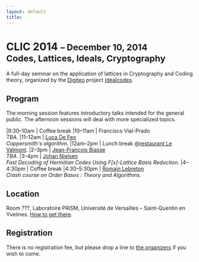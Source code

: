 ```yaml
---
layout: default
title: 
---
```


<h1>CLIC 2014 <small>– December 10, 2014</small><br/>
<small>Codes, Lattices, Ideals, Cryptography</small></h1>

A full-day seminar on the application of lattices in Cryptography and
Coding theory, organized by the [Digiteo](http://www.digiteo.fr/)
project [Idealcodes](https://idealcodes.github.io/).

## Program

The morning session features introductory talks intended for the
general public. The afternoon sessions will deal with more specialized
topics.

|9:30–10am   | Coffee break
|10–11am     | Francisco Vial-Prado<br/> *TBA*.
|11–12am     | [Luca De Feo](http://defeo.lu)<br/> *Coppersmith's algorithm*.
|12am–2pm    | Lunch break @[restaurant Le Valmont](http://levalmont.com/).
|2–3pm       | [Jean-François Biasse](http://www.lix.polytechnique.fr/Labo/Jean-Francois.Biasse/)<br/> *TBA*.
|3–4pm       | [Johan Nielsen](http://jsrn.dk/)<br/> *Fast Decoding of Hermitian Codes Using F[x]-Lattice Basis Reduction*.
|4–4:30pm    | Coffee break
|4:30–5:30pm | [Romain Lebreton](http://www.lirmm.fr/~lebreton/)<br/> *Crash course on Order Bases : Theory and Algorithms*.

## Location

Room ???, Laboratoire PRiSM, Université de Versailles – Saint-Quentin
en
Yvelines. [How to get there](https://www.prism.uvsq.fr/index.php?option=com_content&view=article&id=4&Itemid=107).

## Registration

There is no registration fee, but please drop a line to
[the organizers](http://defeo.lu) if you wish to come.
